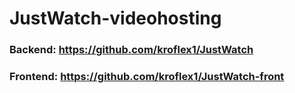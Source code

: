 # JustWatch-videohosting
### Backend: https://github.com/kroflex1/JustWatch
### Frontend: https://github.com/kroflex1/JustWatch-front
